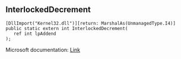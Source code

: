 ## InterlockedDecrement

```
[DllImport("Kernel32.dll")][return: MarshalAs(UnmanagedType.I4)]
public static extern int InterlockedDecrement(
   ref int lpAddend
);
```

Microsoft documentation: [Link](https://docs.microsoft.com/en-us/windows/win32/api/winnt/nf-winnt-interlockeddecrement)
